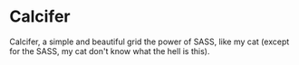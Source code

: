 Calcifer
========

Calcifer, a simple and beautiful grid the power of SASS, like my cat (except for the SASS, my cat don't know what the hell is this).
